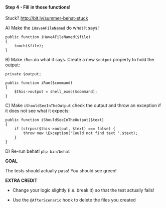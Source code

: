 #### Step 4 - Fill in those functions!
Stuck? http://bit.ly/summer-behat-stuck

A) Make the `iHaveAFileNamed` do what it says!

    public function iHaveAFileNamed($file)
    {
        touch($file);
    }


B) Make `iRun` do what it says. Create a new `$output` property
to hold the output:

    private $output;
    
    public function iRun($command)
    {
        $this->output = shell_exec($command);
    }

C) Make `iShouldSeeInTheOutput` check the output and throw
an exception if it does not see what it expects:

    public function iShouldSeeInTheOutput($text)
    {
        if (strpos($this->output, $text) === false) {
            throw new \Exception('Could not find text '.$text);
        }
    }

D) Re-run behat! `php bin/behat`

**GOAL**

The tests should actually pass! You should see green!

**EXTRA CREDIT**

* Change your logic slightly (i.e. break it) so that the
test actually fails!

* Use the `@AfterScenario` hook to delete the files you created
